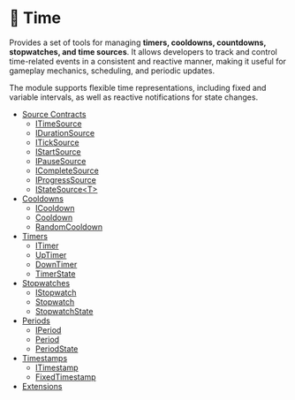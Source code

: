 # 🧩 Time

Provides a set of tools for managing **timers, cooldowns, countdowns, stopwatches, and time sources**. It allows
developers to track and control time-related events in a consistent and reactive manner, making it useful for gameplay
mechanics, scheduling, and periodic updates.

The module supports flexible time representations, including fixed and
variable intervals, as well as reactive notifications for state changes.

- [Source Contracts](Sources.md) <!-- + -->
    - [ITimeSource](ITimeSource.md) <!-- + -->
    - [IDurationSource](IDurationSource.md) <!-- + -->
    - [ITickSource](ITickSource.md) <!-- + -->
    - [IStartSource](IStartSource.md) <!-- + -->
    - [IPauseSource](IPauseSource.md) <!-- + -->
    - [ICompleteSource](ICompleteSource.md) <!-- + -->
    - [IProgressSource](IProgressSource.md) <!-- + -->
    - [IStateSource&lt;T&gt;](IStateSource.md) <!-- + -->
- [Cooldowns](Cooldowns.md) <!-- + -->
    - [ICooldown](ICooldown.md) <!-- + -->
    - [Cooldown](Cooldown.md) <!-- + -->
    - [RandomCooldown](RandomCooldown.md) <!-- + -->
- [Timers](Timers.md) <!-- + -->
    - [ITimer](ITimer.md) <!-- + -->
    - [UpTimer](UpTimer.md) <!-- + -->
    - [DownTimer](DownTimer.md) <!-- + -->
    - [TimerState](TimerState.md) <!-- + -->
- [Stopwatches](Stopwatches.md)  <!-- + -->
    - [IStopwatch](IStopwatch.md) <!-- + -->
    - [Stopwatch](Stopwatch.md) <!-- + -->
    - [StopwatchState](StopwatchState.md) <!-- + -->
- [Periods](Periods.md) <!-- + -->
    - [IPeriod](IPeriod.md) <!-- + -->
    - [Period](Period.md) <!-- + -->
    - [PeriodState](PeriodState.md) <!-- + -->
- [Timestamps](Timestamps.md) <!-- + -->
    - [ITimestamp](ITimestamp.md) <!-- + -->
    - [FixedTimestamp](FixedTimestamp.md) <!-- + -->
- [Extensions](Extensions.md) <!-- + -->
